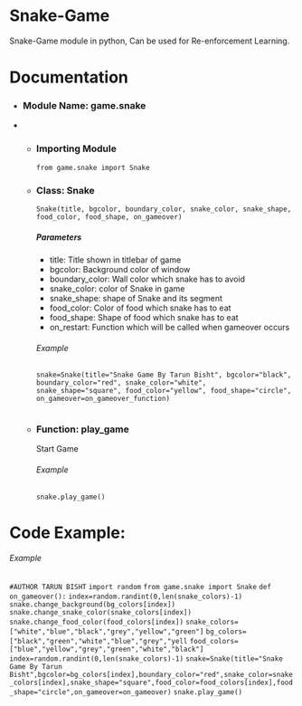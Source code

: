 # Snake-Game
Snake-Game module in python, Can be used for Re-enforcement Learning.
<h1> Documentation </h1>
<ul>
<li><h3>Module Name: game.snake</h3><li>
  <ul>
    <li><h3>Importing Module</h3>
      <p> <code>from game.snake import Snake</code></p>
    </li>
    <li><h3> Class: Snake</h3>
      <p><code>Snake(title, bgcolor, boundary_color, snake_color, snake_shape, food_color, food_shape, on_gameover)</code>
      <h5>Parameters</h5>
      <ul>
        <li>title: Title shown in titlebar of game</li>
        <li>bgcolor: Background color of window</li>
        <li>boundary_color: Wall color which snake has to avoid</li>
        <li>snake_color: color of Snake in game</li>
        <li>snake_shape: shape of Snake and its segment</li>
        <li>food_color: Color of food which snake has to eat</li>
        <li>food_shape: Shape of food which snake has to eat</li>
        <li>on_restart: Function which will be called when gameover occurs</li>
      </ul>
      <p><h6>Example</h6><code>snake=Snake(title="Snake Game By Tarun Bisht", bgcolor="black", boundary_color="red", snake_color="white", snake_shape="square", food_color="yellow", food_shape="circle", on_gameover=on_gameover_function)
      </code></p>
      </p>
    </li>
    <li><h3> Function: play_game</h3>
      <p>Start Game
      <p><h6>Example</h6><code>snake.play_game()</code></p>
      </p>
    </li>
  </ul>
</ul>
<h1> Code Example: </h1>
<p><h6>Example</h6>
 <code>#AUTHOR TARUN BISHT</code>
<code>import random</code>
<code>from game.snake import Snake</code>
<code>def on_gameover():</code>
    <code>index=random.randint(0,len(snake_colors)-1)</code>
    <code>snake.change_background(bg_colors[index])</code>
    <code>snake.change_snake_color(snake_colors[index])</code>
    <code>snake.change_food_color(food_colors[index])</code>
<code>snake_colors=["white","blue","black","grey","yellow","green"]</code>
<code>bg_colors=["black","green","white","blue","grey","yell</code>
<code>food_colors=["blue","yellow","grey","green","white","black"]</code>
<code>index=random.randint(0,len(snake_colors)-1)</code>
<code>snake=Snake(title="Snake Game By Tarun Bisht",bgcolor=bg_colors[index],boundary_color="red",snake_color=snake_colors[index],snake_shape="square",food_color=food_colors[index],food_shape="circle",on_gameover=on_gameover)</code>
<code>snake.play_game()</code>
</p>
